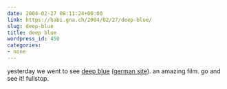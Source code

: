 ```yaml
---
date: 2004-02-27 08:11:24+00:00
link: https://habi.gna.ch/2004/02/27/deep-blue/
slug: deep-blue
title: deep blue
wordpress_id: 450
categories:
- none
---
```


yesterday we went to see [deep blue](http://www.deepbluethemovie.com/) ([german site](http://www.deepblue-derfilm.de)).
an amazing film. go and see it!
fullstop.
